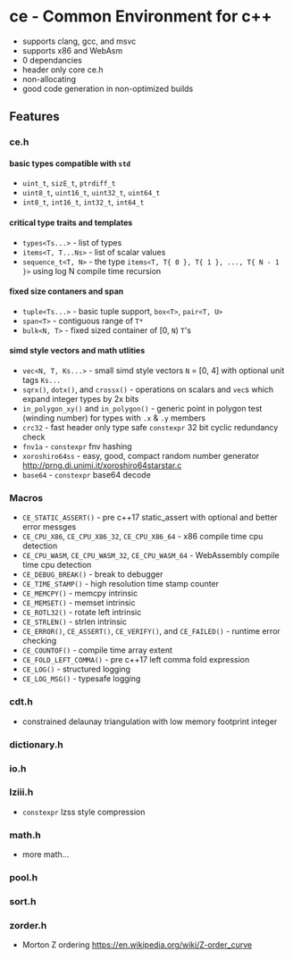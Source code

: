 # ce - Common Environment for c++

- supports clang, gcc, and msvc
- supports x86 and WebAsm
- 0 dependancies
- header only core ce.h
- non-allocating
- good code generation in non-optimized builds

## Features
### ce.h
#### basic types compatible with `std`
- `uint_t`, `sizE_t`, `ptrdiff_t`
- `uint8_t`, `uint16_t`, `uint32_t`, `uint64_t`
- `int8_t`, `int16_t`, `int32_t`, `int64_t` 
#### critical type traits and templates
-  `types<Ts...>` - list of types
- `items<T, T...Ns>` - list of scalar values
- `sequence_t<T, N>` - the type `items<T, T{ 0 }, T{ 1 }, ..., T{ N - 1 }>` using log N compile time recursion
#### fixed size contaners and span
- `tuple<Ts...>` - basic tuple support, `box<T>`, `pair<T, U>`
- `span<T>` - contiguous range of `T*`
- `bulk<N, T>` - fixed sized container of [0, `N`) `T`'s
#### simd style vectors and math utlities
- `vec<N, T, Ks...>` - small simd style vectors `N` = [0, 4] with optional unit tags `Ks...`
- `sqrx()`, `dotx()`, and `crossx()` - operations on scalars and `vec`s which expand integer types by 2x bits
- `in_polygon_xy()` and `in_polygon()` - generic point in polygon test (winding number) for types with `.x` & `.y` members
- `crc32` - fast header only type safe `constexpr` 32 bit cyclic redundancy check
- `fnv1a` - `constexpr` fnv hashing
- `xoroshiro64ss` - easy, good, compact random number generator http://prng.di.unimi.it/xoroshiro64starstar.c
- `base64` - `constexpr` base64 decode

### Macros
- `CE_STATIC_ASSERT()` - pre c++17 static_assert with optional and better error messges
- `CE_CPU_X86`, `CE_CPU_X86_32`, `CE_CPU_X86_64` - x86 compile time cpu detection
- `CE_CPU_WASM`, `CE_CPU_WASM_32`, `CE_CPU_WASM_64` - WebAssembly compile time cpu detection
- `CE_DEBUG_BREAK()` - break to debugger
- `CE_TIME_STAMP()` - high resolution time stamp counter
- `CE_MEMCPY()` - memcpy intrinsic
- `CE_MEMSET()` - memset intrinsic
- `CE_ROTL32()` - rotate left intrinsic
- `CE_STRLEN()` - strlen intrinsic
- `CE_ERROR()`, `CE_ASSERT()`, `CE_VERIFY()`, and `CE_FAILED()` - runtime error checking
- `CE_COUNTOF()` - compile time array extent
- `CE_FOLD_LEFT_COMMA()` - pre c++17 left comma fold expression
- `CE_LOG()` - structured logging
- `CE_LOG_MSG()` - typesafe logging

### cdt.h
- constrained delaunay triangulation with low memory footprint integer 
### dictionary.h
### io.h
### lziii.h
- `constexpr` lzss style compression
### math.h
- more math...
### pool.h
### sort.h
### zorder.h
- Morton Z ordering https://en.wikipedia.org/wiki/Z-order_curve
